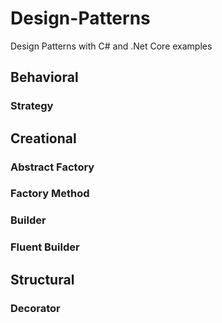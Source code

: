 # Design-Patterns
Design Patterns with C# and .Net Core examples

## Behavioral 

### Strategy

## Creational 

### Abstract Factory

### Factory Method

### Builder

### Fluent Builder

## Structural 

### Decorator